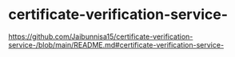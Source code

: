 # certificate-verification-service-


https://github.com/Jaibunnisa15/certificate-verification-service-/blob/main/README.md#certificate-verification-service-
